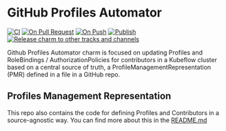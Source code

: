 # GitHub Profiles Automator

[![CI](https://github.com/canonical/github-profiles-automator/actions/workflows/integrate.yaml/badge.svg)](https://github.com/canonical/github-profiles-automator/actions/workflows/integrate.yaml)
[![On Pull Request](https://github.com/canonical/github-profiles-automator/actions/workflows/on_pull_request.yaml/badge.svg)](https://github.com/canonical/github-profiles-automator/actions/workflows/on_pull_request.yaml)
[![On Push](https://github.com/canonical/github-profiles-automator/actions/workflows/on_push.yaml/badge.svg)](https://github.com/canonical/github-profiles-automator/actions/workflows/on_push.yaml)
[![Publish](https://github.com/canonical/github-profiles-automator/actions/workflows/publish.yaml/badge.svg)](https://github.com/canonical/github-profiles-automator/actions/workflows/publish.yaml)
[![Release charm to other tracks and channels](https://github.com/canonical/github-profiles-automator/actions/workflows/release.yaml/badge.svg)](https://github.com/canonical/github-profiles-automator/actions/workflows/release.yaml)

Github Profiles Automator charm is focused on updating Profiles and
RoleBindings / AuthorizationPolicies for contributors in a Kubeflow
cluster based on a central source of truth, a ProfileManagementRepresentation
(PMR) defined in a file in a GitHub repo.

## Profiles Management Representation

This repo also contains the code for defining Profiles and Contributors in a source-agnostic
way. You can find more about this in the [README.md](src/profiles_management/README.md)
